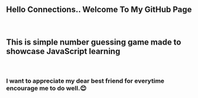 <h2>Hello Connections.. Welcome To My GitHub Page</h1>
<br>
<h2>This is simple number guessing game made to showcase JavaScript learning </h2>
<br>
<h3>I want to appreciate my dear best friend for everytime encourage me to do well.😊</h3>

